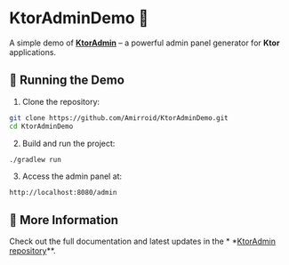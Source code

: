 # KtorAdminDemo 🚀

A simple demo of **[KtorAdmin](https://github.com/Amirroid/KtorAdmin)** – a powerful admin panel generator for **Ktor**
applications.

## 🚀 Running the Demo

1. Clone the repository:
```sh
git clone https://github.com/Amirroid/KtorAdminDemo.git
cd KtorAdminDemo
```

2. Build and run the project:
```sh
./gradlew run
```

3. Access the admin panel at:
```
http://localhost:8080/admin
```

## 📖 More Information

Check out the full documentation and latest updates in the *
*[KtorAdmin repository](https://github.com/Amirroid/KtorAdmin)**.